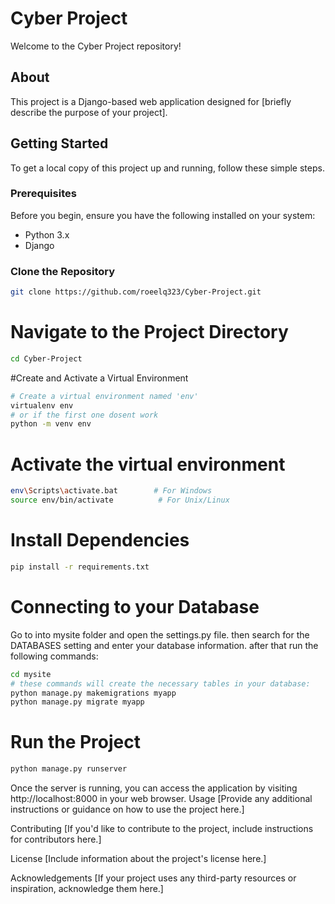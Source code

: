 # Cyber Project

Welcome to the Cyber Project repository!

## About

This project is a Django-based web application designed for [briefly describe the purpose of your project].

## Getting Started

To get a local copy of this project up and running, follow these simple steps.

### Prerequisites

Before you begin, ensure you have the following installed on your system:

- Python 3.x
- Django

### Clone the Repository

```bash
git clone https://github.com/roeelq323/Cyber-Project.git
```

# Navigate to the Project Directory
```bash
cd Cyber-Project
```
#Create and Activate a Virtual Environment
```bash
# Create a virtual environment named 'env'
virtualenv env
# or if the first one dosent work
python -m venv env
```
# Activate the virtual environment
```bash
env\Scripts\activate.bat        # For Windows
source env/bin/activate          # For Unix/Linux
```
# Install Dependencies
```bash
pip install -r requirements.txt
```
# Connecting to your Database
Go to into mysite folder and open the settings.py file.
then search for the DATABASES setting and enter your database information.
after that run the following commands:
```bash
cd mysite
# these commands will create the necessary tables in your database:
python manage.py makemigrations myapp
python manage.py migrate myapp
```
# Run the Project
```bash
python manage.py runserver
```
Once the server is running, you can access the application by visiting http://localhost:8000 in your web browser.
Usage
[Provide any additional instructions or guidance on how to use the project here.]

Contributing
[If you'd like to contribute to the project, include instructions for contributors here.]

License
[Include information about the project's license here.]

Acknowledgements
[If your project uses any third-party resources or inspiration, acknowledge them here.]


